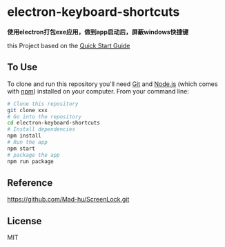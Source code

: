 # electron-keyboard-shortcuts

**使用electron打包exe应用，做到app启动后，屏蔽windows快捷键**

this Project based on the [Quick Start Guide](https://electronjs.org/docs/tutorial/quick-start)

## To Use

To clone and run this repository you'll need [Git](https://git-scm.com) and [Node.js](https://nodejs.org/en/download/) (which comes with [npm](http://npmjs.com)) installed on your computer. From your command line:

```bash
# Clone this repository
git clone xxx
# Go into the repository
cd electron-keyboard-shortcuts
# Install dependencies
npm install
# Run the app
npm start
# package the app
npm run package
```

## Reference

https://github.com/Mad-hu/ScreenLock.git


## License

MIT
